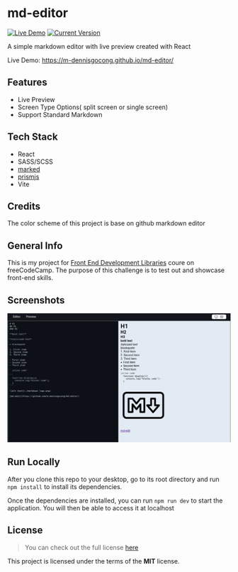 # md-editor

[![Live Demo](https://img.shields.io/badge/demo-online-green.svg)](https://m-dennisgocong.github.io/md-editor/) [![Current Version](https://img.shields.io/badge/version-1.0.0-green.svg)](https://github.com/m-dennisgocong/md-editor)

A simple markdown editor with live preview created with React

Live Demo: https://m-dennisgocong.github.io/md-editor/

## Features

- Live Preview
- Screen Type Options( split screen or single screen)
- Support Standard Markdown

## Tech Stack

- React
- SASS/SCSS
- [marked](https://marked.js.org/)
- [prismjs](https://prismjs.com/)
- Vite

## Credits

The color scheme of this project is base on github markdown editor

## General Info

This is my project for [Front End Development Libraries](https://www.freecodecamp.org/learn/front-end-development-libraries/front-end-development-libraries-projects/) coure on freeCodeCamp. The purpose of this challenge is to test out and showcase front-end skills.

## Screenshots

<img src = "./public/md-editor-screenshot-1.png">

## Run Locally

After you clone this repo to your desktop, go to its root directory and run `npm install` to install its dependencies.

Once the dependencies are installed, you can run  `npm run dev` to start the application. You will then be able to access it at localhost

## License
>You can check out the full license [here](https://github.com/IgorAntun/node-chat/blob/master/LICENSE)

This project is licensed under the terms of the **MIT** license.


